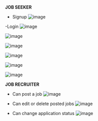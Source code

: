 **JOB SEEKER**

- Signup
![image](https://github.com/priyanka-gh/job__portal__frontend/assets/72594113/eb57b9a0-d197-4ec5-9b99-75ccb2ba0a1c)

-Login
![image](https://github.com/priyanka-gh/job__portal__frontend/assets/72594113/12eede4d-270e-49b6-9479-70d5382d40a7)

![image](https://github.com/priyanka-gh/job__portal__frontend/assets/72594113/6b23d9c6-bc8b-4e4e-b9d8-c410216ef4a1)

![image](https://github.com/priyanka-gh/job__portal__frontend/assets/72594113/b57cfc6c-9537-42b7-aa7b-1e68e226e667)

![image](https://github.com/priyanka-gh/job__portal__frontend/assets/72594113/635525b4-e00d-4562-b798-971aeeea4fb3)

![image](https://github.com/priyanka-gh/job__portal__frontend/assets/72594113/1a9f10be-8675-4ee2-a9e8-a2a8bcb234a9)

![image](https://github.com/priyanka-gh/job__portal__frontend/assets/72594113/f4c1adb6-7c10-44b4-9a4d-9cc8897bc7ed)


**JOB RECRUITER**

- Can post a job
![image](https://github.com/priyanka-gh/job__portal__frontend/assets/72594113/5f1abe82-cecc-4beb-858d-bd643ca55648)

- Can edit or delete posted jobs
![image](https://github.com/priyanka-gh/job__portal__frontend/assets/72594113/70dd71ce-8e1f-47d4-84ac-438b4b0219c0)

- Can change application status
![image](https://github.com/priyanka-gh/job__portal__frontend/assets/72594113/fa9be276-6ede-48e2-9b56-35b1bdc8d568)
